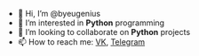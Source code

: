 - 👋 Hi, I’m @byeugenius
- 👀 I’m interested in **Python** programming
- 💞️ I’m looking to collaborate on **Python** projects
- 📫 How to reach me: [VK](https://vk.com/byeugenius), [Telegram](https://t.me/byeugenius)
